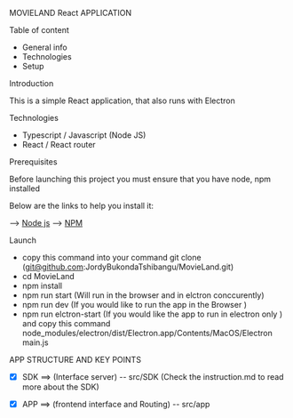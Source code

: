 MOVIELAND React APPLICATION

Table of content 

* General info
* Technologies
* Setup



Introduction 

This is a simple React application, that also runs with Electron

Technologies

* Typescript / Javascript (Node JS)
* React / React router



Prerequisites

Before launching this project you must ensure that you have node, npm installed

Below are the links to help you install it:

—> [Node js](https://nodejs.org/en/download)
—> [NPM]([https://nodejs.org/en/download](https://docs.npmjs.com/downloading-and-installing-node-js-and-npm))



Launch

* copy this command into your command git clone (git@github.com:JordyBukondaTshibangu/MovieLand.git)
* cd MovieLand
* npm install 
* npm run start (Will run in the browser and in elctron conccurently)
* npm run dev (If you would like to run the app in the Browser )
* npm run elctron-start (If you would like the app to run in electron only ) and copy this command 
node_modules/electron/dist/Electron.app/Contents/MacOS/Electron main.js



APP STRUCTURE AND KEY POINTS


- [x] SDK ==> (Interface server) -- src/SDK  (Check the instruction.md to read more about the SDK)
- [x] APP ==> (frontend interface and Routing) -- src/app
	


